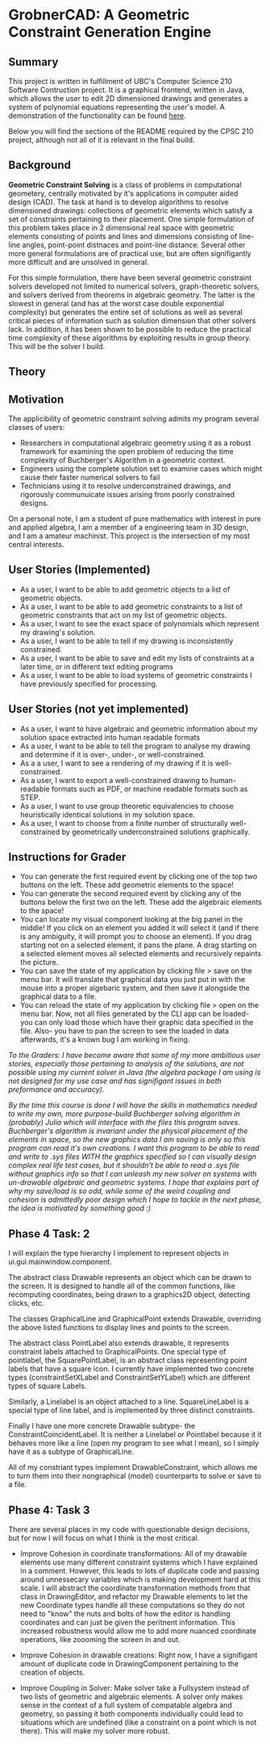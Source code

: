 # GrobnerCAD: A Geometric Constraint Generation Engine

## Summary

This project is written in fulfillment of UBC's Computer Science 210 Software Contruction project. It is a graphical frontend, written in Java, which allows the user to edit 2D dimensioned drawings and generates a system of polynomial equations representing the user's model. A demonstration of the functionality can be found [here](https://youtu.be/HW87QbK1Wi4). 


Below you will find the sections of the README required by the CPSC 210 project, although not all of it is relevant in the final build. 


## Background
**Geometric Constraint Solving** is a class of problems in computational geometery, centrally motivated by it's applications in computer aided design (CAD). The task at hand is to develop algorithms to resolve dimensioned drawings: collections of geometric elements which satisfy a set of constraints pertaining to their placement. One simple formulation of this problem takes place in 2 dimensional real space with geometric elements consisting of points and lines and dimensions consisting of line-line angles, point-point distnaces and point-line distance. Several other more general formulations are of practical use, but are often signifigantly more difficult and are unsolved in general. 

For this simple formulation, there have been several geometric constraint solvers developed not limited to numerical solvers, graph-theoretic solvers, and solvers derived from theorems in algebraic geometry. The latter is the slowest in general (and has at the worst case double exponential complexity) but generates the entire set of solutions as well as several critical pieces of information such as solution dimension that other solvers lack. In addition, it has been shown to be possible to reduce the practical time complexity of these algorithms by exploiting results in group theory. This will be the solver I build. 

## Theory


## Motivation
The applicibility of geometric constraint solving admits my program several classes of users:
- Researchers in computational algebraic geometry using it as a robust framework for examining the open problem of reducing the time complexity of Buchberger's Algorithm in a geometric context.
- Engineers using the complete solution set to examine cases which might cause their faster numerical solvers to fail
- Technicians using it to resolve underconstrained drawings, and rigorously communuicate issues arising from poorly constrained designs. 

On a personal note, I am a student of pure mathematics with interest in pure and applied algebra, I am a member of a engineering team in 3D design, and I am a amateur machinist. This project is the intersection of my most central interests. 

## User Stories (Implemented)
- As a user, I want to be able to add geometric objects to a list of geometric objects. 
- As a user, I want to be able to add geometric constraints to a list of geometric constraints that act on my list of geometric objects. 
- As a user, I want to see the exact space of polynomials which represent my drawing's solution.
- As a user, I want to be able to tell if my drawing is inconsistently constrained. 
- As a user, I want to be able to save and edit my lists of constraints at a later time, or in different text editing programs
- As a user, I want to be able to load systems of geometric constraints I have previously specified for processing. 

## User Stories (not yet implemented)
- As a user, I want to have algebraic and geometric information about my solution space extracted into human readable formats
- As a user, I want to be able to tell the program to analyse my drawing and
  determine if it is over-, under-, or well-constrained. 
- As a a user, I want to see a rendering of my drawing if it is
  well-constrained. 
- As a user, I want to export a well-constrained drawing to human-readable
  formats such as PDF, or machine readable formats such as STEP. 
- As a user, I want to use group theoretic equivalencies to choose heuristically identical solutions in my solution space. 
- As a user, I want to choose from a finite number of structurally well-constrained by geometrically underconstrained solutions graphically.   

## Instructions for Grader
- You can generate the first required event by clicking one of the top two buttons on the left. These add geometric elements to the space!
- You can generate the second required event by clicking any of the buttons below the first two on the left. These add the algebraic elements to the space! 
- You can locate my visual component looking at the big panel in the middle! If you click on an element you added it will select it (and if there is any ambiguity, it will prompt you to choose an element). If you drag starting not on a selected element, it pans the plane. A drag starting on a selected element moves all selected elements and recursively repaints the picture.
- You can save the state of my application by clicking file > save on the menu bar. It will translate that graphical data you just put in with the mouse into a proper algebaric system, and then save it alongside the graphical data to a file.
- You can reload the state of my application by clicking file > open on the menu bar. Now, not all files generated by the CLI app can be loaded- you can only load those which have their graphic data specified in the file. Also- you have to pan the screen to see the loaded in data afterwards, it's a known bug I am working in fixing. 

*To the Graders: I have become aware that some of my more ambitious user stories, especially those pertaining to analysis of the solutions, are not possible using my current solver in Java (the algebra package I am using is not designed for my use case and has signifigant issues in both preformance and accuracy).*

*By the time this course is done I will have the skills in mathematics needed to write my own, more purpose-build Buchberger solving algorithm in (probably) Julia which will interface with the files this program saves. Buchberger's algorithm is invariant under the physical placement of the elements in space, so the new graphics data I am saving is only so this program can read it's own creations. I want this program to be able to read and write to .sys files WITH the graphics specified so I can visually design complex real life test cases, but it shouldn't be able to read a .sys file without graphics info so that I can unleash my new solver on systems with un-drawable algebraic and geometric systems. I hope that explains part of why my save/load is so odd, while some of the weird coupling and cohesion is admittedly poor design which I hope to tackle in the next phase, the idea is motivated by something good :)*

## Phase 4 Task: 2
I will explain the type hierarchy I implement to represent objects in ui.gui.mainwindow.component.

The abstract class Drawable represents an object which can be drawn to the screen. It is designed to handle all of the common functions, like recomputing coordinates, being drawn to a graphics2D object, detecting clicks, etc. 

The classes GraphicalLine and GraphicalPoint extends Drawable, overriding the above listed functions to display lines and points to the screen.

The abstract class PointLabel also extends drawable, it represents constraint labels attached to GraphicalPoints. One special type of pointlabel, the SquarePointLabel, is an abstract class representing point labels that have a square icon. I currently have implemented two concrete types (constraintSetXLabel and ConstraintSetYLabel) which are different types of square Labels. 

Similarly, a Linelabel is an object attached to a line. SquareLineLabel is a special type of line label, and is implemented by three distinct constraints.

Finally I have one more concrete Drawable subtype- the ConstraintCoincidentLabel. It is neither a Linelabel or Pointlabel because it it behaves more like a line (open my program to see what I mean), so I simply have it as a subtype of GraphicalLine. 

All of my constriant types implement DrawableConstraint, which allows me to turn them into their nongraphical (model) counterparts to solve or save to a file. 

## Phase 4: Task 3

There are several places in my code with questionable design decisions, but for now I will focus on what I think is the most critical. 

- Improve Cohesion in coordinate transformations: All of my drawable elements use many different constraint systems which I have explained in a comment. However, this leads to lots of duplicate code and passing around unnessecary variables which is making development hard at this scale. I will abstract the coordinate transformation methods from that class in DrawingEditor, and refactor my Drawable elements to let the new Coordinate types handle all these computations so they do not need to "know" the nuts and bolts of how the editor is handling coordinates and can just be given the peritnent information. This increased robustness would allow me to add more nuanced coordinate operations, like zoooming the screen in and out.

- Improve Cohesion in drawable creations: Right now, I have a signifigant amount of duplicate code in DrawingComponent pertaining to the creation of objects.

- Improve Coupling in Solver: Make solver take a Fullsystem instead of two lists of geometric and algebraic elements. A solver only makes sense in the context of a full system of compatable algebra and geometry, so passing it both components individually could lead to situations which are undefined (like a constraint on a point which is not there). This will make my solver more robust.  
